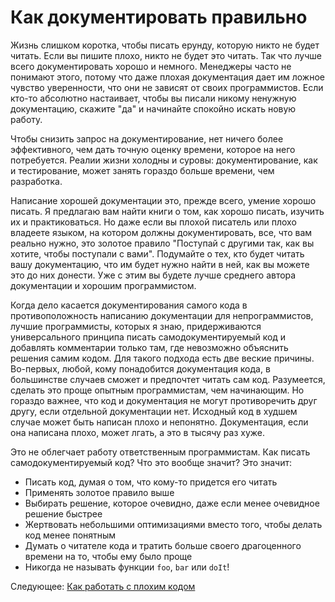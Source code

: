 # Как документировать правильно
[//]: # (Version:1.0.0)
Жизнь слишком коротка, чтобы писать ерунду, которую никто не будет читать. Если вы пишите плохо, никто не будет это читать. Так что лучше всего документировать хорошо и немного. Менеджеры часто не понимают этого, потому что даже плохая документация дает им ложное чувство уверенности, что они не зависят от своих программистов. Если кто-то абсолютно настаивает, чтобы вы писали никому ненужную документацию, скажите "да" и начинайте спокойно искать новую работу. 

Чтобы снизить запрос на документирование, нет ничего более эффективного, чем дать точную оценку времени, которое на него потребуется. Реалии жизни холодны и суровы: документирование, как и тестирование, может занять гораздо больше времени, чем разработка.

Написание хорошей документации это, прежде всего, умение хорошо писать. Я предлагаю вам найти книги о том, как хорошо писать, изучить их и практиковаться. Но даже если вы плохой писатель или плохо владеете языком, на котором должны документировать, все, что вам реально нужно, это золотое правило "Поступай с другими так, как вы хотите, чтобы поступали с вами". Подумайте о тех, кто будет читать вашу документацию, что им будет нужно найти в ней, как вы можете это до них донести. Уже с этим вы будете лучше среднего автора документации и хорошим программистом.

Когда дело касается документирования самого кода в противоположность написанию документации для непрограммистов, лучшие программисты, которых я знаю, придерживаются универсального принципа писать самодокументируемый код и добавлять комментарии только там, где невозможно объяснить решения самим кодом. Для такого подхода есть две веские причины. Во-первых, любой, кому понадобится документация кода, в большинстве случаев сможет и предпочтет читать сам код. Разумеется, сделать это проще опытным программистам, чем начинающим. Но гораздо важнее, что код и документация не могут противоречить друг другу, если отдельной документации нет. Исходный код в худшем случае может быть написан плохо и непонятно. Документация, если она написана плохо, может лгать, а это в тысячу раз хуже.

Это не облегчает работу ответственным программистам. Как писать самодокументируемый код? Что это вообще значит? Это значит:

- Писать код, думая о том, что кому-то придется его читать
- Применять золотое правило выше
- Выбирать решение, которое очевидно, даже если менее очевидное решение быстрее
- Жертвовать небольшими оптимизациями вместо того, чтобы делать код менее понятным
- Думать о читателе кода и тратить больше своего драгоценного времени на то, чтобы ему было проще
- Никогда не называть функции `foo`, `bar` или `doIt`!

Следующее: [Как работать с плохим кодом](06-How-to-Work-with-Poor-Code.md)
